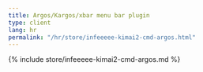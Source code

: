 ```yaml
---
title: Argos/Kargos/xbar menu bar plugin
type: client
lang: hr
permalink: "/hr/store/infeeeee-kimai2-cmd-argos.html"
---
```


{% include store/infeeeee-kimai2-cmd-argos.md %}
